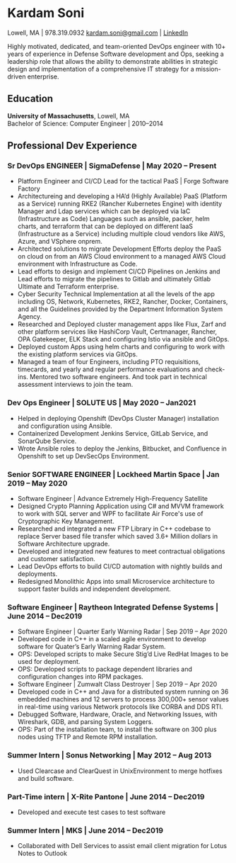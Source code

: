 # Kardam Soni
Lowell, MA | 978.319.0932
kardam.soni@gmail.com | [LinkedIn](linkedin.com/in/kardam-soni-76527192/)

Highly motivated, dedicated, and team-oriented DevOps engineer with 10+ years of experience in Defense Software development and Ops, seeking a leadership role that allows the ability to demonstrate abilities in strategic design and implementation of a comprehensive IT strategy for a mission-driven enterprise.

## Education
**University of Massachusetts**, Lowell, MA  
Bachelor of Science: Computer Engineer | 2010–2014

## Professional Dev Experience

### Sr DevOps ENGINEER | SigmaDefense | May 2020 – Present
- Platform Engineer and CI/CD Lead for the tactical PaaS | Forge Software Factory
- Architectureing and developing a HA’d (Highly Available) PaaS (Platform as a Service) running RKE2 (Rancher Kubernetes Engine) with identity Manager and Ldap services which can be deployed via IaC (Infrastructure as Code) Languages such as ansible, packer, helm charts, and terraform that can be deployed on different IaaS (Infrastructure as a Service) including multiple cloud vendors like AWS, Azure, and VSphere onprem.
- Architected solutions to migrate Development Efforts deploy the PaaS on cloud on from an AWS Cloud environment to a managed AWS Cloud environment with Infrastructure as Code.
- Lead efforts to design and implement CI/CD Pipelines on Jenkins and Lead efforts to migrate the pipelines to Gitlab and ultimately Gitlab Ultimate and Terraform enterprise.
- Cyber Security Technical Implementation at all the levels of the app including OS, Network, Kubernetes, RKE2, Rancher, Docker, Containers, and all the Guidelines provided by the Department Information System Agency.
- Researched and Deployed cluster management apps like Flux, Zarf and other platform services like HashiCorp Vault, Certmanager, Rancher, OPA Gatekeeper, ELK Stack and configuring Istio via ansible and GitOps.
- Deployed custom Apps using helm charts and configuring to work with the existing platform services via GitOps.
- Managed a team of four Engineers, including PTO requisitions, timecards, and yearly and regular performance evaluations and check-ins. Mentored two software engineers. And took part in technical assessment interviews to join the team.

### Dev Ops Engineer | SOLUTE US | May 2020 – Jan2021
- Helped in deploying Openshift (DevOps Cluster Manager) installation and configuration using Ansible.
- Containerized Development Jenkins Service, GitLab Service, and SonarQube Service.
- Wrote Ansible roles to deploy the Jenkins, Bitbucket, and Confluence in Openshift to set up DevSecOps Environment.

### Senior SOFTWARE ENGINEER | Lockheed Martin Space | Jan 2019 – May 2020
- Software Engineer | Advance Extremely High-Frequency Satellite	
- Designed Crypto Planning Application using C# and MVVM framework to work with SQL server and WPF to facilitate Air Force's use of Cryptographic Key Management.
- Researched and integrated a new FTP Library in C++ codebase to replace Server based file transfer which saved 3.6+ Million dollars in Software Architecture upgrade.
- Developed and integrated new features to meet contractual obligations and customer satisfaction.
- Lead DevOps efforts to build CI/CD automation with nightly builds and deployments. 
- Redesigned Monolithic Apps into small Microservice architecture to support faster builds and independent development.

### Software Engineer | Raytheon Integrated Defense Systems | June 2014 – Dec2019
- Software Engineer | Quarter Early Warning Radar | Sep 2019 – Apr 2020
- Developed code in C++ in a scaled agile environment to develop software for Quater’s Early Warning Radar System.
- OPS: Developed scripts to make Secure Stig’d Live RedHat Images to be used for deployment.
- OPS: Developed scripts to package dependent libraries and configuration changes into RPM packages.
- Software Engineer | Zumwalt Class Destroyer | Sep 2019 – Apr 2020
- Developed code in C++ and Java for a distributed system running on 36 embedded machines and 12 servers to process 300,000+ sensor values in real-time using various Network protocols like CORBA and DDS RTI. 
- Debugged Software, Hardware, Oracle, and Networking Issues, with Wireshark, GDB, and parsing System Loggers.
- OPS: Part of the installation team, to install the software on 300 plus nodes using TFTP and Remote RPM installation.

### Summer Intern  | Sonus Networking | May 2012 – Aug 2013
- Used Clearcase and ClearQuest in UnixEnvironment to merge hotfixes and build software.

### Part-Time intern  | X-Rite Pantone | June 2014 – Dec2019
- Developed and execute test cases to test software 

### Summer Intern | MKS | June 2014 – Dec2019
- Collaborated with Dell Services to assist email client migration for Lotus Notes to Outlook
